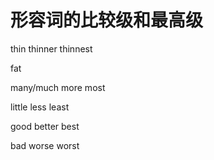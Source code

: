 # 形容词的比较级和最高级

thin
thinner
thinnest

fat

many/much more most

little less least

good better best

bad worse worst
